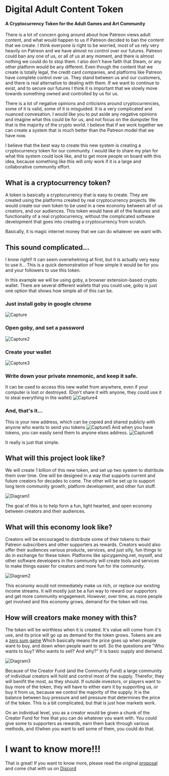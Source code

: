 # Digital Adult Content Token
#### A Cryptocurrency Token for the Adult Games and Art Community

There is a lot of concern going around about how Patreon views adult content, and what would happen to us if Patreon decided to ban the content that we create. I think everyone is right to be worried, most of us rely very heavily on Patreon and we have almost no control over our futures. Patreon could ban any one of us, or all of us at any moment, and there is almost nothing we could do to stop them. I also don't have faith that Steam, or any other platform would be any different. Even though the content that we create is totally legal, the credit card companies, and platforms like Patreon have complete control over us. They stand between us and our customers, and there is real alternative to dealing with them. If we want to continue to exist, and to secure our futures I think it is important that we slowly move towards something owned and controlled by us for us. 

There is a lot of negative opinions and criticisms around cryptocurrencies, some of it is valid, some of it is misguided. It is a very complicated and nuanced convesation. I would like you to put aside any negative opinions and imagine what this could be for us, and not focus on the dumpster fire that is the majority of the crypto world. I believe that if we work together we can create a system that is much better than the Patreon model that we have now.

I believe that the best way to create this new system is creating a cryptocurrency token for our community. I would like to share my plan for what this system could look like, and to get more people on board with this idea, because something like this will only work if it is a large and collaborative community effort.

## What is a cryptocurrency token?
A token is basically a cryptocurrency that is easy to create. They are created using the platforms created by real cryptocurrency projects. We would create our own token to be used in a new economy between all of us creators, and our audiences. This token would have all of the features and functionality of a real cryptocurrency, without the complicated software development that goes into creating a cryptocurrency from scratch.

Basically, it is magic internet money that we can do whatever we want with.

## This sound complicated...

I know right!! It can seem overwhelming at first, but it is actually very easy to use it... This is a quick demonstration of how simple it would be for you and your followers to use this token.

In this example we will be using goby, a browser extension-based crypto wallet. There are several different wallets that you could use, goby is just one option that shows how simple all of this can be.

### Just install goby in google chrome
![Capture](https://user-images.githubusercontent.com/98060724/150266661-19ea2b2e-f44c-411a-be89-d28d9277d2c2.JPG)
### Open goby, and set a password
![Capture2](https://user-images.githubusercontent.com/98060724/150266665-37658657-c246-4955-8076-e0516008a9bd.JPG)
### Create your wallet
![Capture3](https://user-images.githubusercontent.com/98060724/150266667-ce953482-cc88-4e4c-938e-235ee37261ce.JPG)
### Write down your private mnemonic, and keep it safe.
It can be used to access this new wallet from anywhere, even if your computer is lost or destroyed. (Don't share it with anyone, they could use it to steal everything in the wallet)
![Capture4](https://user-images.githubusercontent.com/98060724/150266668-dc180dcb-ba16-445c-b915-af50f03e95c5.JPG)
### And, that's it...
This is your new address, which can be copied and shared publicly with anyone who wants to send you tokens
![Capture5](https://user-images.githubusercontent.com/98060724/150266669-317c8be4-4914-400d-8ab5-83962ca50dba.JPG)
And when you have tokens, you can easily send them to anyone elses address.
![Capture6](https://user-images.githubusercontent.com/98060724/150266670-e795778f-1724-4bd3-94f6-bc40ce294a80.JPG)

It really is just that simple.

## What will this project look like?

We will create 1 billion of this new token, and set up two system to distribute them over time. One will be designed in a way that supports current and future creators for decades to come. The other will be set up to support long term community growth, platform development, and other fun stuff.

![Diagram1](https://user-images.githubusercontent.com/98060724/150404248-29264cba-cae9-4e5d-b2f5-938993d02fbb.JPG)

The goal of this is to help form a fun, light hearted, and open economy between creators and their audiences.

## What will this economy look like?
Creators will be encouraged to distribute some of their tokens to their Patreon subscribers and other supporters as rewards. Creators would also offer their audiences various products, services, and just silly, fun things to do in exchange for these token. Platforms like spicygaming.net, myself, and other software developers in the community will create tools and services to make things easier for creators and more fun for the community.

![Diagram2](https://user-images.githubusercontent.com/98060724/150404254-7e85ae22-8106-4c35-8fe8-22d69a45c2b2.JPG)

This economy would not immediately make us rich, or replace our existing income streams. It will mostly just be a fun way to reward our supportors and get more community engagement. However, over time, as more people get involved and this economy grows, demand for the token will rise.

## How will creators make money with this?
The token will be worthless when it is created. It's value will come from it's use, and its price will go up as demand for the token grows. Tokens are are a [zero sum game](https://en.wikipedia.org/wiki/Zero-sum_game) Which basically means the price goes up when people want to buy, and down when people want to sell. So the questions are "Who wants to buy? Who wants to sell? And why?" It is basic supply and demand.

![Diagram3](https://user-images.githubusercontent.com/98060724/150404256-a62a2c75-938b-447d-aab2-6a2e5ac60993.JPG)

Because of the Creator Fund (and the Community Fund) a large community of individual creators will hold and control most of the supply. Therefor, they will benifit the most, as they should. If outside investors, or players want to buy more of the token, they will have to either earn it by supporting us, or buy it from us, because we control the majority of the supply. It is the balance between buy pressure and sell pressure that determines the price of the token. This is a bit complicated, but that is just how markets work.

On an individual level, you as a creator would be given a chunk of the Creator Fund for free that you can do whatever you want with. You could give some to supporters as rewards, earn them back through various methods, and if/when you want to sell some of them, you could do that.

# I want to know more!!!
That is great! If you want to know more, please read the original [proposal](https://docs.google.com/document/d/1on8iOAqDanLlNEEjEtr6BYM1hGkWSIcF3J8BzRvUUB0) and come chat with us on [Discord](https://discord.gg/bfxYsvMV)
